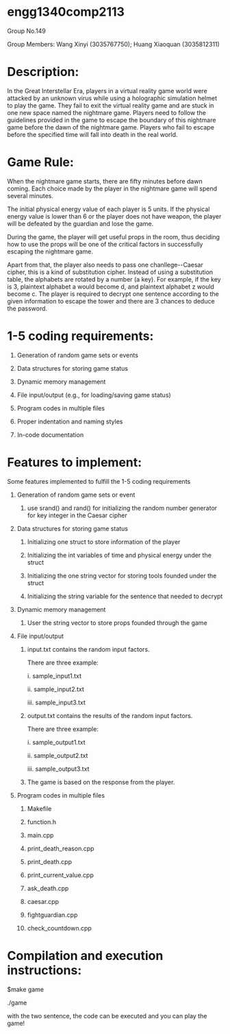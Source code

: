 # engg1340comp2113

Group No.149 

Group Members: Wang Xinyi (3035767750); Huang Xiaoquan (3035812311)

# Description:
In the Great Interstellar Era, players in a virtual reality game world were attacked by an unknown virus while using a holographic simulation helmet to play the game. They fail to exit the virtual reality game and are stuck in one new space named the nightmare game.  Players need to follow the guidelines provided in the game to escape the boundary of this nightmare game before the dawn of the nightmare game. Players who fail to escape before the specified time will fall into death in the real world.

# Game Rule:
When the nightmare game starts, there are fifty minutes before dawn coming. Each choice made by the player in the nightmare game will spend several minutes. 

The initial physical energy value of each player is 5 units. If the physical energy value is lower than 6 or the player does not have weapon, the player will be defeated by the guardian and lose the game. 

During the game, the player will get useful props in the room, thus deciding how to use the props will be one of the critical factors in successfully escaping the nightmare game.

Apart from that, the player also needs to pass one chanllege--Caesar cipher, this is a kind of substitution cipher. Instead of using a substitution table, the alphabets are rotated by a number (a key). For example, if the key is 3, plaintext alphabet a would become d, and plaintext alphabet z would become c. The player is required to decrypt one sentence according to the given information to escape the tower and there are 3 chances to deduce the password.

# 1-5 coding requirements:

1. Generation of random game sets or events

2. Data structures for storing game status

3. Dynamic memory management

4. File input/output (e.g., for loading/saving game status)

5. Program codes in multiple files

6. Proper indentation and naming styles

7. In-code documentation

# Features to implement:
Some features implemented to fulfill the 1-5 coding requirements

1. Generation of random game sets or event

   1. use srand() and rand() for initializing the random number generator for key integer in the Caesar cipher

2. Data structures for storing game status

   1. Initializing one struct to store information of the player

   2. Initializing the int variables of time and physical energy under the struct 

   3. Initializing the one string vector for storing tools founded under the struct

   4. Initializing the string variable for the sentence that needed to decrypt

3. Dynamic memory management

   1. User the string vector to store props founded through the game

4. File input/output 

   1. input.txt contains the random input factors.
   
      There are three example:

         i. sample_input1.txt

         ii. sample_input2.txt

         iii. sample_input3.txt

   2. output.txt contains the results of the random input factors.
   
      There are three example:

         i. sample_output1.txt

         ii. sample_output2.txt

         iii. sample_output3.txt
   
   3. The game is based on the response from the player.

5. Program codes in multiple files

   1. Makefile
   
   2. function.h
   
   3. main.cpp
   
   4. print_death_reason.cpp
   
   5. print_death.cpp
   
   6. print_current_value.cpp
   
   7. ask_death.cpp
   
   8. caesar.cpp
   
   9. fightguardian.cpp
   
   10. check_countdown.cpp

# Compilation and execution instructions:

$make game

./game

with the two sentence, the code can be executed and you can play the game!
